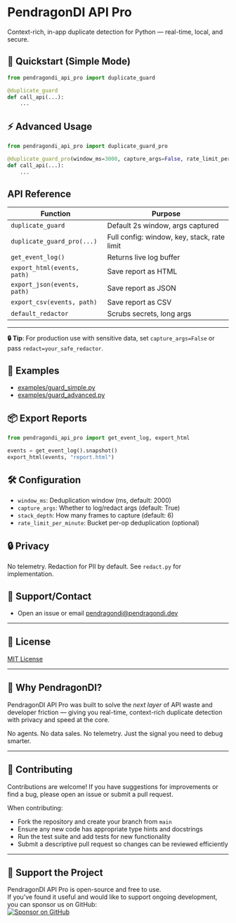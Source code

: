 # PendragonDI API Pro

Context-rich, in-app duplicate detection for Python — real-time, local, and secure.

## 🚀 Quickstart (Simple Mode)

```python
from pendragondi_api_pro import duplicate_guard

@duplicate_guard
def call_api(...):
    ...
```

## ⚡️ Advanced Usage

```python
from pendragondi_api_pro import duplicate_guard_pro

@duplicate_guard_pro(window_ms=3000, capture_args=False, rate_limit_per_minute=60)
def call_api(...):
    ...
```

## API Reference

| Function | Purpose |
|----------|---------|
| `duplicate_guard` | Default 2s window, args captured |
| `duplicate_guard_pro(...)` | Full config: window, key, stack, rate limit |
| `get_event_log()` | Returns live log buffer |
| `export_html(events, path)` | Save report as HTML |
| `export_json(events, path)` | Save report as JSON |
| `export_csv(events, path)` | Save report as CSV |
| `default_redactor` | Scrubs secrets, long args |

---

**🔒 Tip**: For production use with sensitive data, set `capture_args=False` or pass `redact=your_safe_redactor`.


## 📂 Examples

- [examples/guard_simple.py](pendragondi_api_pro/examples/guard_simple.py)
- [examples/guard_advanced.py](pendragondi_api_pro/examples/guard_advanced.py)

## 📦 Export Reports

```python
from pendragondi_api_pro import get_event_log, export_html

events = get_event_log().snapshot()
export_html(events, "report.html")
```

## 🛠 Configuration

- `window_ms`: Deduplication window (ms, default: 2000)
- `capture_args`: Whether to log/redact args (default: True)
- `stack_depth`: How many frames to capture (default: 6)
- `rate_limit_per_minute`: Bucket per-op deduplication (optional)

## 🔒 Privacy

No telemetry. Redaction for PII by default. See `redact.py` for implementation.

## 💬 Support/Contact

- Open an issue or email [pendragondi@pendragondi.dev](mailto:pendragondi@pendragondi.dev)

---

## 📜 License

[MIT License](LICENSE)

---

## 🧭 Why PendragonDI?

PendragonDI API Pro was built to solve the *next layer* of API waste and developer friction — giving you real-time, context-rich duplicate detection with privacy and speed at the core.

No agents. No data sales. No telemetry. Just the signal you need to debug smarter.

---

## 🤝 Contributing

Contributions are welcome! If you have suggestions for improvements or find a bug, please open an issue or submit a pull request.

When contributing:
- Fork the repository and create your branch from `main`
- Ensure any new code has appropriate type hints and docstrings
- Run the test suite and add tests for new functionality
- Submit a descriptive pull request so changes can be reviewed efficiently

---

## 💖 Support the Project

PendragonDI API Pro is open-source and free to use.  
If you’ve found it useful and would like to support ongoing development, you can sponsor us on GitHub:  
[![Sponsor on GitHub](https://img.shields.io/badge/Sponsor-💖-pink?style=flat)](https://github.com/sponsors/jinpendragon)
